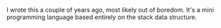 I wrote this a couple of years ago, most likely out of boredom. It's a mini programming language based entirely on the stack data structure.

